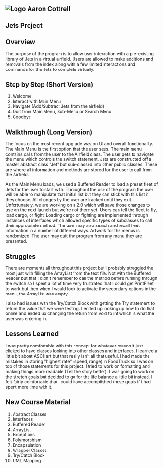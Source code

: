 ## ![Logo](http://skilldistillery.com/downloads/sd_logo.jpg) Aaron Cottrell
## Jets Project

## Overview
The purpose of the program is to allow user interaction with a pre-existing library of Jets in a virtual airfield. Users are allowed to make additions and removals from the index along with a few limited interactions and commands for the Jets to complete virtually.

## Step by Step (Short Version)
1. Welcome
2. Interact with Main Menu
3. Navigate (Add/Subtract Jets from the airfield)
4. Quit from Main Menu, Sub-Menu or Search Menu
5. Goodbye

## Walkthrough (Long Version)
The focus on the most recent upgrade was on UI and overall functionality. The Main Menu is the first option that the user sees. The main menu contains calls from the user to the Airfield class. The user gets to navigate the menu which controls the switch statement. Jets are constructed off a master abstract class "Jet" but sub-classed into other public classes. These are where all information and methods are stored for the user to call from the Airfield.

As the Main Menu loads, we used a Buffered Reader to load a preset fleet of Jets for the user to start with. Throughout the use of the program the user will be able to manipulate that initial list but they can stick with this list if they choose. All changes by the user are tracked until they exit. Unfortunately, we are working on a 2.0 which will save those changes to use on the next launch but we're not there yet. Users can tell the fleet to fly, load cargo, or fight. Loading cargo or fighting are implemented through instances of interfaces which allowed specific types of subclasses to call their appropriate method. The user may also search and recall fleet information in a number of different ways. Artwork for the menus is randomized. The user may quit the program from any menu they are presented.  


## Struggles
There are moments all throughout this project but I probably struggled the most just with filling the ArrayList from the text file. Not with the Buffered Reader but that I didn't remember to call the method before running through the switch so I spent a lot of time very frustrated that I could get PrintFleet to work but then when I would look to activate the secondary options in the menu, the ArrayList was empty.

I also had issues with the Try/Catch Block with getting the Try statement to return the value that we were testing. I ended up looking up how to do that online and ended up changing the return from void to int which is what the user was entering in.


## Lessons Learned
I was pretty comfortable with this concept for whatever reason it just clicked to have classes looking into other classes and interfaces. I learned a little bit about ASCII art but that really isn't all that useful. I had made the mistakes in storing "highest rate" (speed, range) in FoodTruck so I was on top of those statements for this project. I tried to work on formatting and making things more readable (Tell the story better). I was going to work on the stretch goals but decided to go for the life balance a little bit instead. I felt fairly comfortable that I could have accomplished those goals if I had spent more time with it.

## New Course Material
1. Abstract Classes
2. Interfaces
3. Buffered Reader
4. ArrayList
5. Exceptions
6. Polymorphism
7. Encapsulation
8. Wrapper Classes  
9. Try/Catch Block
10. UML Mapping

